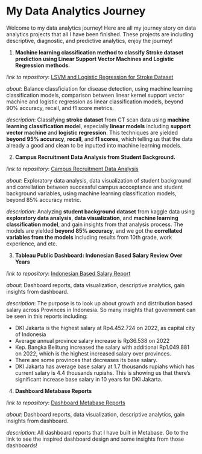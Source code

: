 # My Data Analytics Journey

Welcome to my data analytics journey!
Here are all my journey story on data analytics projects that all I have been finished. These projects are including descriptive, diagnostic, and predictive analytics, enjoy the journey!

1. **Machine learning classification method to classify Stroke dataset prediction using Linear Support Vector Machines and Logistic Regression methods.**

_link to repository_: [LSVM and Logistic Regression for Stroke Dataset](https://github.com/alvansaid/lsvm-logreg-stroke)

_about_: Balance classficiation for disease detection, using machine learning classification models, comparison between linear kernel support vector machine and logistic regression as linear classification models, beyond 90% accuracy, recall, and f1 score metrics.

_description_: Classifying **stroke dataset** from CT scan data using **machine learning classification model**, especially **linear models** including **support vector machine** and **logistic regression**. This techniques are yielded **beyond 95% accuracy**, **recall**, and **f1 scores**, which telling us that the data already a good and clean to be inputted into machine learning models.

2. **Campus Recruitment Data Analysis from Student Background.**

_link to repository_: [Campus Recruitment Data Analysis](https://github.com/alvansaid/data_mining_eda_campus_recruitment_kaggle)

_about_: Exploratory data analysis, data visualization of student background and correllation between successful campus accceptance and student background variables, using machine learning classification models, beyond 85% accuracy metric.

_description_: Analyzing **student background dataset** from kaggle data using **exploratory data analysis**, **data visualization**, and **machine learning classification model**, and gain insights from that analysis process. The models are yielded **beyond 85% accuracy**, and we got the **correllated variables from the models** including results from 10th grade, work experience, and etc.

3. **Tableau Public Dashboard: Indonesian Based Salary Review Over Years**

_link to repository_: [Indonesian Based Salary Report](https://public.tableau.com/views/IndonesianSalaryReportfromKaggle/IndonesianSalaryReport?:language=en-US&:display_count=n&:origin=viz_share_link)

_about_: Dashboard reports, data visualization, descriptive analytics, gain insights from dashboard.

_description_: The purpose is to look up about growth and distribution based salary across Provinces in Indonesia. So many insights that government can be seen in this reports including:
- DKI Jakarta is the highest salary at Rp4.452.724 on 2022, as capital city of Indonesia
- Average annual province salary increase is Rp36.538 on 2022
- Kep. Bangka Belitung increased the salary with additional Rp1.049.881 on 2022, which is the highest increased salary over provinces.
- There are some provinces that decreases its base salary.
- DKI Jakarta has average base salary at 1.7 thousands rupiahs which has current salary is 4.4 thousands rupiahs. This is showing us that there’s significant increase base salary in 10 years for DKI Jakarta.

4. **Dashboard Metabase Reports**

_link to repository_: [Dashboard Metabase Reports](https://github.com/alvansaid/my-data-analytics-journey/blob/main/Dashboard%20Metabase%20Reports%20by%20Alva%20Andhika%20Sa'id.pdf)

_about_: Dashboard reports, data visualization, descriptive analytics, gain insights from dashboard.

_description_: All dashboard reports that I have built in Metabase. Go to the link to see the inspired dashboard design and some insights from those dashboards!
